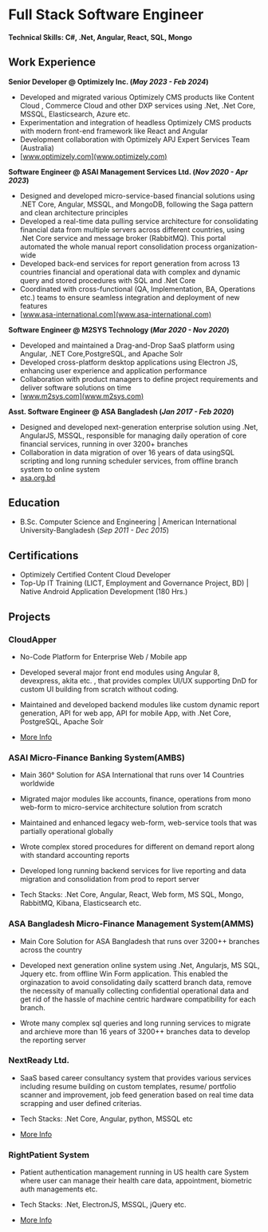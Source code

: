 # Full Stack Software Engineer

#### Technical Skills: C#, .Net, Angular, React, SQL, Mongo


## Work Experience
**Senior Developer @ Optimizely Inc. (_May 2023 - Feb 2024_)**
- Developed and migrated various Optimizely CMS products like Content Cloud , Commerce Cloud and other DXP services using .Net, .Net Core, MSSQL, Elasticsearch, Azure etc.
- Experimentation and integration of headless Optimizely CMS products with modern front-end framework like React and Angular
- Development collaboration with Optimizely APJ Expert Services Team (Australia)
- [www.optimizely.com](www.optimizely.com)

**Software Engineer @ ASAI Management Services Ltd. (_Nov 2020 - Apr 2023_)**
- Designed and developed micro-service-based financial solutions using .NET Core, Angular, MSSQL, and MongoDB, following the Saga pattern and clean architecture principles
- Developed a real-time data pulling service architecture for consolidating financial data from multiple servers across different countries, using .Net Core service and message     broker (RabbitMQ). This portal automated the whole manual report consolidation process organization-wide
- Developed back-end services for report generation from across 13 countries financial and operational data with complex and dynamic query and stored procedures with SQL and .Net Core
- Coordinated with cross-functional (QA, Implementation, BA, Operations etc.) teams to ensure seamless integration and deployment of new features
- [www.asa-international.com](www.asa-international.com)

**Software Engineer @ M2SYS Technology (_Mar 2020 - Nov 2020_)**
- Developed and maintained a Drag-and-Drop SaaS platform using Angular, .NET Core,PostgreSQL, and Apache Solr
- Developed cross-platform desktop applications using Electron JS, enhancing user experience and application performance
- Collaboration with product managers to define project requirements and deliver software solutions on time
- [www.m2sys.com](www.m2sys.com)

**Asst. Software Engineer @ ASA Bangladesh (_Jan 2017 - Feb 2020_)**
-  Designed and developed next-generation enterprise solution using .Net, AngularJS, MSSQL, responsible for managing daily operation of core financial services, running in over 3200+ branches
- Collaboration in data migration of over 16 years of data usingSQL scripting and long running scheduler services, from offline branch system to online system
- [asa.org.bd](https://asa.org.bd)



## Education			        		
- B.Sc. Computer Science and Engineering | American International University-Bangladesh (_Sep 2011 - Dec 2015_)

## Certifications			        		
- Optimizely Certified Content Cloud Developer
- Top-Up IT Training (LICT, Employment and Governance Project, BD) | Native Android Application Development (180 Hrs.)


## Projects

### CloudApper
- No-Code Platform for Enterprise Web / Mobile app

- Developed several major front end modules using Angular 8, devexpress, akita etc. , that provides complex UI/UX supporting DnD for custom UI building from scratch without coding.
- Maintained and developed backend modules like custom dynamic report generation, API for web app, API for mobile App, with .Net Core, PostgreSQL, Apache Solr
- [More Info](https://www.cloudapper.ai)

### ASAI Micro-Finance Banking System(AMBS)
- Main 360° Solution for ASA International that runs over 14 Countries worldwide

- Migrated major modules like accounts, finance, operations from mono web-form to micro-service architecture solution from scratch
- Maintained and enhanced legacy web-form, web-service tools that was partially operational globally
- Wrote complex stored procedures for different on demand report along with standard accounting reports
- Developed long running backend services for live reporting and data migration and consolidation from prod to report server
- Tech Stacks: .Net Core, Angular, React, Web form, MS SQL, Mongo, RabbitMQ, Kibana, Elasticsearch etc.

### ASA Bangladesh Micro-Finance Management System(AMMS)
- Main Core Solution for ASA Bangladesh that runs over 3200++ branches across the country

- Developed next generation online system using .Net, Angularjs, MS SQL, Jquery etc. from offline Win Form application. This enabled the orginazation to avoid consolidating daily scatterd branch data, remove the necessity of manually collecting confidential operational data and get rid of the hassle of machine centric hardware compatibility for each branch.
- Wrote many complex sql queries and long running services to migrate and archieve more than 16 years of 3200++ branches data to develop the reporting server

### NextReady Ltd.
- SaaS based career consultancy system that provides various services including resume building on custom templates, resume/ portfolio scanner and improvement, job feed generation based on real time data scrapping and user defined criterias.

- Tech Stacks: .Net Core, Angular, python, MSSQL etc
- [More Info](http://nextready.org/home)

### RightPatient System
- Patient authentication management running in US health care System where user can manage their health care data, appointment, biometric auth managements etc.

- Tech Stacks: .Net, ElectronJS, MSSQL, jQuery etc.
- [More Info](https://www.rightpatient.com/)
